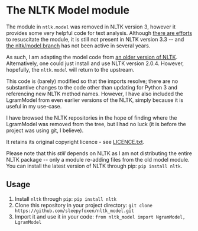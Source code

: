 # The NLTK Model module

The module in `ntlk.model` was removed in NLTK version 3, however it provides some very helpful
code for text analysis. Although [there are efforts](https://github.com/nltk/nltk/issues/1342) to
resuscitate the module, it is still not present in NLTK version 3.3 -- and 
[the nltk/model branch](https://github.com/nltk/nltk/tree/model) has not been active in several years.

As such, I am adapting the model code from [an older version of NLTK](https://github.com/nltk/nltk/blob/2.0.4/).
Alternatively, one could just install and use NLTK version 2.0.4. However, hopefully, the `nltk.model` will return
to the upstream.

This code is (barely) modified so that the imports resolve; there are no substantive changes to the code
other than updating for Python 3 and referencing new NLTK method names. However, I have also included the LgramModel
from even earlier versions of the NLTK, simply because it is useful in my use-case.

I have browsed the NLTK repositories in the hope of finding where the LgramModel was removed from the tree, but I
had no luck (it is before the project was using git, I believe).

It retains its original copyright licence - see
[LICENCE.txt](https://github.com/sleepyfoxen/nltk_model/blob/master/LICENCE.txt).

Please note that this *still* depends on NLTK as I am not distributing the entire NLTK package -- only a module
re-adding files from the old model module. You can install the latest version of NLTK through pip: `pip install nltk`.

## Usage

1.  Install `nltk` through `pip`: `pip install nltk`
2.  Clone this repository in your project directory: `git clone https://github.com/sleepyfoxen/nltk_model.git`
3.  Import it and use it in your code: `from nltk_model import NgramModel, LgramModel`
